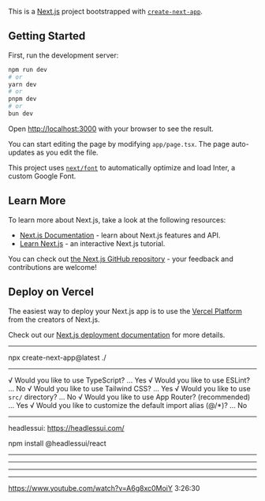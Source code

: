 This is a [Next.js](https://nextjs.org/) project bootstrapped with [`create-next-app`](https://github.com/vercel/next.js/tree/canary/packages/create-next-app).

## Getting Started

First, run the development server:

```bash
npm run dev
# or
yarn dev
# or
pnpm dev
# or
bun dev
```

Open [http://localhost:3000](http://localhost:3000) with your browser to see the result.

You can start editing the page by modifying `app/page.tsx`. The page auto-updates as you edit the file.

This project uses [`next/font`](https://nextjs.org/docs/basic-features/font-optimization) to automatically optimize and load Inter, a custom Google Font.

## Learn More

To learn more about Next.js, take a look at the following resources:

- [Next.js Documentation](https://nextjs.org/docs) - learn about Next.js features and API.
- [Learn Next.js](https://nextjs.org/learn) - an interactive Next.js tutorial.

You can check out [the Next.js GitHub repository](https://github.com/vercel/next.js/) - your feedback and contributions are welcome!

## Deploy on Vercel

The easiest way to deploy your Next.js app is to use the [Vercel Platform](https://vercel.com/new?utm_medium=default-template&filter=next.js&utm_source=create-next-app&utm_campaign=create-next-app-readme) from the creators of Next.js.

Check out our [Next.js deployment documentation](https://nextjs.org/docs/deployment) for more details.


________________________________________________________________

npx create-next-app@latest ./
________________________________________________________________

√ Would you like to use TypeScript? ...  Yes
√ Would you like to use ESLint? ... No 
√ Would you like to use Tailwind CSS? ...  Yes
√ Would you like to use `src/` directory? ... No 
√ Would you like to use App Router? (recommended) ... Yes
√ Would you like to customize the default import alias (@/*)? ... No
________________________________________________________________
headlessui: https://headlessui.com/

npm install @headlessui/react     
________________________________________________________________

________________________________________________________________

________________________________________________________________

________________________________________________________________


https://www.youtube.com/watch?v=A6g8xc0MoiY
3:26:30
